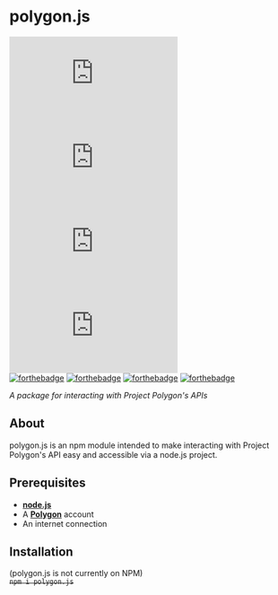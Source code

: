 # polygon.js 
![issues](https://img.shields.io/github/issues/I-Have-An-Issue/polygon.js) ![forks](https://img.shields.io/github/forks/I-Have-An-Issue/polygon.js) ![stars](https://img.shields.io/github/stars/I-Have-An-Issue/polygon.js) ![license](https://img.shields.io/github/license/I-Have-An-Issue/polygon.js)  
[![forthebadge](https://forthebadge.com/images/badges/0-percent-optimized.svg)](https://forthebadge.com)
[![forthebadge](https://forthebadge.com/images/badges/mom-made-pizza-rolls.svg)](https://forthebadge.com)
[![forthebadge](https://forthebadge.com/images/badges/powered-by-comcast.svg)](https://forthebadge.com)
[![forthebadge](https://raw.githubusercontent.com/I-Have-An-Issue/I-Have-An-Issue/main/i_eat_crayons.svg)](https://forthebadge.com)

*A package for interacting with Project Polygon's APIs*

## About

polygon.js is an npm module intended to make interacting with Project Polygon's API easy and accessible via a node.js project.

## Prerequisites

- [**node.js**](https://nodejs.org/en/download/)
- A [**Polygon**](https://polygon.pizzaboxer.xyz/) account
- An internet connection

## Installation

(polygon.js is not currently on NPM)  
~~`npm i polygon.js`~~  